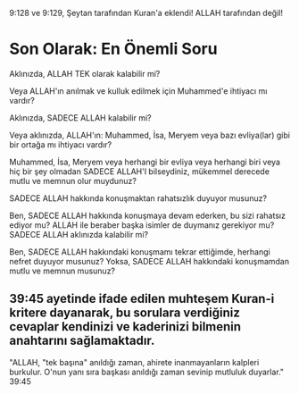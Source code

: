 9:128 ve 9:129, Şeytan tarafından Kuran'a eklendi! ALLAH tarafından değil!

# Son Olarak: En Önemli Soru
Aklınızda, ALLAH TEK olarak kalabilir mi?

Veya ALLAH'ın anılmak ve kulluk edilmek için Muhammed'e ihtiyacı mı vardır?

Aklınızda, SADECE ALLAH kalabilir mi?

Veya aklınızda, ALLAH'ın: Muhammed, İsa, Meryem veya bazı evliya(lar) gibi bir ortağa mı ihtiyacı vardır?

Muhammed, İsa, Meryem veya herhangi bir evliya veya herhangi biri veya hiç bir şey olmadan SADECE ALLAH'I bilseydiniz, mükemmel derecede mutlu ve memnun olur muydunuz?

SADECE ALLAH hakkında konuşmaktan rahatsızlık duyuyor musunuz?

Ben, SADECE ALLAH hakkında konuşmaya devam ederken, bu sizi rahatsız ediyor mu? ALLAH ile beraber başka isimler de duymanız gerekiyor mu? SADECE ALLAH aklınızda kalabilir mi?

Ben, SADECE ALLAH hakkındaki konuşmamı tekrar ettiğimde, herhangi nefret duyuyor musunuz? Yoksa, SADECE ALLAH hakkındaki konuşmamdan mutlu ve memnun musunuz?

39:45 ayetinde ifade edilen muhteşem Kuran-i kritere dayanarak, bu sorulara verdiğiniz cevaplar kendinizi ve kaderinizi bilmenin anahtarını sağlamaktadır.
------------------------------------------------------------
"ALLAH, "tek başına" anıldığı zaman, ahirete inanmayanların kalpleri burkulur. O'nun yanı sıra başkası anıldığı zaman sevinip mutluluk duyarlar." 39:45
